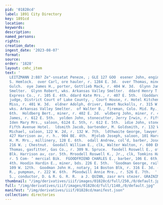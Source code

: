 ```yaml
---
pid: '01828cd'
label: 1891 City Directory
key: 1891cd
location: 
keywords: 
description: 
named_persons: 
rights: 
creation_date: 
ingest_date: '2023-08-07'
format: 
source: 
order: '1828'
layout: cmhc_item
text: '                                                                             BHARLES
  LEITZMANN 2:88? Ze"-snsatat Peneze, ; GLE 127 GOO  esener John, engineer, r. 113
  S. Hemlock.  over Carl, ore hauler, r. 1284 E. 3d.  over Thomas, miner, r. Big Evans
  Gulch.  oye James H., porter, Gottlieb Mack, r. 404 W. 3d.  Glynn James, lab, American
  Smelter.  Glynn Robert, wks. Arkansas Valley Smelter.  ddard Henry T., driver, Pacific
  Express Co., r. 105 E. 4th. ddard Kate Mrs., r. 407 E. 5th.  (Goddard Luther M.,
  judge, District Court of Lake County, , Court House, r. Hotel Kitchen.  dertz Catherine
  Miss, r. 401 W. 3d.  eldner Adolph, driver, Emmet Nuckolls, r. 315 W. 6th.  ff Michael,
  wks. Arkansas Valley Smelter.  of Walter B., fireman, Colo. Mid. Ry., r. 217 W.
  6th.  Holdberg Bert., miner, r. 402 E. 2d.  wldberg John, miner, r. 408 E. 8th.  Iden
  James, r. 612 E. 5th.  yolden John, stonecutter, Jerry Irwin, r. Fifth Avenue Hotel.
  Iden Mary Mrs., saloon, 6124 E. 5th, r. 612 E. 5th.  idie John, stonemason, bds.
  Fifth Avenue Hotel.  ldsmith Jacob, bartender, M. Goldsmith, r. 132 W. 7th. ldsmith
  Michael, saloon, 122 W. 2d, r. 132 W. 7th.  ldthwaite George, lawyer, 2 Union Blk,
  427 Harrison av, r. h.. 904 BE. 4th.  Mjolob Joseph, saloon, 101 Harrison av.  nsalves
  H. M. Mrs., millinery, 128 E. 6th.  odall Andrew, col’d, barber, Joseph Henry, r.
  216 W. ; Chestnut.  Goodall William E., clk, Walter Walton, r. 600 EK. 5th. ‘oodbarn
  Thomas, gasfitter, Gas Co., r. 309 N. Spruce.  foodell Roswell E., office Emmet
  Blk. Harrison av, cor. 5th. Mroodell Roswell K., Jr., clk, Tomkins Hardware Co.,
  r. 5 Com- ’ mercial Bik.  FGOODFRIEND CHARLES E., barber, 106 E. 6th, r. 422 W.
  4th. Hoodin Hardin E., miner, bds. 226 E. 5th.  ‘Goodman George, railroadman, r.
  109 W. 12th.  Goodman John H., notary, 14 Boston Blk, r. 316 E. 3d. -Goodsir Stephen
  R., pumpman, r. 222 W. 6th.  PGoodwill Annie Mre., r. 526 E. 7th.  ''Goodwin George
  S., conductor, D. & R. G. R. R.  a J. QUINN, zasr mrs stezer. GRAINING  4 '
thumbnail: "/img/derivatives/iiif/images/01828cd/full/250,/0/default.jpg"
full: "/img/derivatives/iiif/images/01828cd/full/1140,/0/default.jpg"
manifest: "/img/derivatives/iiif/01828cd/manifest.json"
collection: directories
---
```

